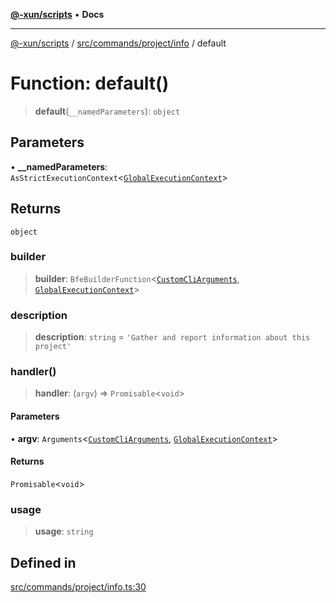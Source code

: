 [**@-xun/scripts**](../../../../../README.md) • **Docs**

***

[@-xun/scripts](../../../../../README.md) / [src/commands/project/info](../README.md) / default

# Function: default()

> **default**(`__namedParameters`): `object`

## Parameters

• **\_\_namedParameters**: `AsStrictExecutionContext`\<[`GlobalExecutionContext`](../../../../configure/type-aliases/GlobalExecutionContext.md)\>

## Returns

`object`

### builder

> **builder**: `BfeBuilderFunction`\<[`CustomCliArguments`](../type-aliases/CustomCliArguments.md), [`GlobalExecutionContext`](../../../../configure/type-aliases/GlobalExecutionContext.md)\>

### description

> **description**: `string` = `'Gather and report information about this project'`

### handler()

> **handler**: (`argv`) => `Promisable`\<`void`\>

#### Parameters

• **argv**: `Arguments`\<[`CustomCliArguments`](../type-aliases/CustomCliArguments.md), [`GlobalExecutionContext`](../../../../configure/type-aliases/GlobalExecutionContext.md)\>

#### Returns

`Promisable`\<`void`\>

### usage

> **usage**: `string`

## Defined in

[src/commands/project/info.ts:30](https://github.com/Xunnamius/xscripts/blob/dab28cbd16e1a8b65bb5fd311af787e2401e7d30/src/commands/project/info.ts#L30)
